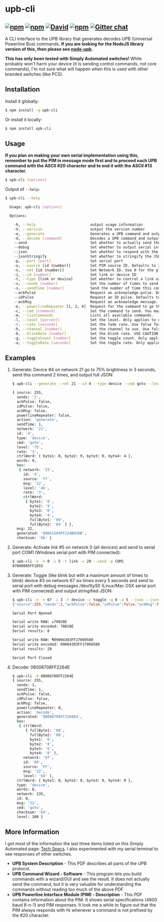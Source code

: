 ﻿upb-cli
=======
[![npm](http://img.shields.io/npm/v/upb-cli.svg?style=flat-square)](https://www.npmjs.org/package/upb-cli) [![npm](http://img.shields.io/npm/dm/upb-cli.svg?style=flat-square)](https://www.npmjs.org/package/upb-cli) [![David](https://img.shields.io/david/DaAwesomeP/upb-cli.svg?style=flat-square)](https://david-dm.org/DaAwesomeP/upb-cli) [![npm](http://img.shields.io/npm/l/upb-cli.svg?style=flat-square)](https://github.com/DaAwesomeP/upb-cli/blob/master/LICENSE) [![Gitter chat](https://badges.gitter.im/DaAwesomeP/upb-cli.png?style=flat-square)](https://gitter.im/DaAwesomeP/upb-cli)
---

A CLI interface to the UPB library that generates decodes UPB (Universal Powerline Bus) commands. **If you are looking for the NodeJS library version of this, then please see [node-upb](https://github.com/DaAwesomeP/node-upb/).**

**This has only been tested with Simply Automated switches!** While probably won't harm your device (it is sending control commands, not core commands), I'm not sure what will happen when this is used with other branded switches (like PCS).

## Installation
Install it globally:
```bash
$ npm install -g upb-cli
```
Or install it locally:
```bash
$ npm install upb-cli
```

## Usage

**If you plan on making your own serial implementation using this, remember to put the PIM in message mode first and to proceed each UPB command with the ASCII #20 character and to end it with the ASCII #13 character.**

```bash
$ upb-cli [options]
```

Output of `--help`:
```bash
$ upb-cli --help

  Usage: upb-cli [options]

  Options:

    -h, --help                         output usage information
    -V, --version                      output the version number
    -e, --generate                     Generates a UPB command and outputs the command or JSON. Use with all other arguments but --decode and --listCommands. This is on by default (for backwards compatibility with versions 1.0.x) unless --decode or --listCommands are specified.
    -d, --decode [command]             Decodes a UPB command and outputs JSON. Ignores all other commands but --jsonStringify. Use with all other arguments but generate and listCommands THIS WILL NOT ERVIFY THE CHECKSUM!
    --send                             Set whether to actually send the command or just to generate it. Defaults to false.
    --debug                            Set whether to output serial information to the console when using --send. Defaults to false.
    --json                             Set whether to respond with the JSON array instead of just the command. Defaults to false.
    --jsonStringify                    Set whether to stringify the JSON array response. When generating, this only applies if --json is present. Otherwise ignored. When decoding, --json is not required. Defaults to false.
    -p, --port [port]                  Set serial port
    -o, --source [id (number)]         Set PIM source ID. Defaults to 255, which is almost always fine.
    -n, --net [id (number)]            Set Network ID. Use 0 for the global network (controls all devices).
    -i, --id [number]                  Set link or device ID
    -t, --type [link or device]        Set whether to control a link or device
    -x, --sendx [number]               Set the number of times to send the command. Accepts numbers 1 through 4. Defaults to 1.
    -s, --sendTime [number]            Send the number of time this command is sent out of the total (sendx). NOTE: THE PIM WILL AUTOMATICALLY SEND THE CORRECT NUMBER OF COMMANDS! So, this is only useful for displaying commands and not sending them. Accepts numbers 1 through 4. Cannot be greater than sendx. Defaults to 1.
    --ackPulse                         Request an acknowledge pulse. Defaults to false.
    --idPulse                          Request an ID pulse. Defaults to false.
    --ackMsg                           Request an acknowledge message. Defaults to false.
    -e, --powerlineRepeater [1, 2, 4]  Request for the command to go through a powerline repeater. Set or numbers 1, 2, 4, or false. Defaults to false.
    -c, --cmd [command]                Set the command to send. You may also use the command numbers associated with those commands. See --listCommands.
    -m, --listCommands                 Lists all available commands.
    -l, --level [percent]              Set the level. Only applies to goto, fadeStart, fadeStop, and toggle. Accepts values 0 through 100. Otherwise this will be ignored. Required with goto and fade start.
    -r, --rate [seconds]               Set the fade rate. Use false for instant on. Only applies to goto, fadeStart, and toggle. Otherwise  this will be ignored. Defaults to device settings.
    -h, --channel [number]             Set the channel to use. Use false for default. Only applies to goto, fadeStart, blink, and toggle. Otherwise this will be ignored. Only works on some devices. Defaults to off (command not sent).
    -b, --blinkRate [number]           Set the blink rate. USE CAUTION WITH LOW NUMBERS! I am not sure what unit this is in. Accepts values 1 through 255. Required for blink. Only applies to blink. Otherwise this will be ignored.
    -g, --toggleCount [number]         Set the toggle count. Only applies to toggle. Otherwise this will be ignored. Required for toggle.
    -a, --toggleRate [seconds]         Set the toggle rate. Only applies to toggle. Otherwise this will be ignored. Defaults to 0.5.
```

## Examples

1. Generate: Device #4 on network 21 go to 75% brightness in 3 seconds, send this command 2 times, and output full JSON:
   
   ```bash
   $ upb-cli --generate --net 21 --id 4 --type device --cmd goto --level 75 --rate 3 --sendx 2 --json
   
   { source: 255,
     sendx: '2',
     ackPulse: false,
     idPulse: false,
     ackMsg: false,
     powerlineRepeater: false,
     action: 'generate',
     sendTime: 1,
     network: '21',
     id: '4',
     type: 'device',
     cmd: 'goto',
     level: '75',
     rate: '3',
     ctrlWord: { byte1: 0, byte2: 9, byte3: 0, byte4: 4 },
     words: 9,
     hex:
      { network: '15',
        id: '4',
        source: 'ff',
        msg: '22',
        level: '4b',
        rate: '3',
        ctrlWord:
         { byte1: '0',
           byte2: '9',
           byte3: '0',
           byte4: '4',
           fullByte1: '09',
           fullByte2: '04' } },
     msg: 22,
     generated: '09041504FF224B036B',
     checksum: '6b' }
   ```
   
2. Generate: Activate link #5 on network 0 (all devices) and send to serial port COM1 (Windows serial port with PIM connected):
   
   ```bash
   $ upb-cli -e -n 0 -i 5 -t link -c 20 --send -p COM1
   87000005FF2055
   ```
   
3. Generate: Toggle (like blink but with a maximum amount of times to blink) device #3 on network 67 six times every 5 seconds and send to serial port with debug messages /dev/ttyS0 (Linux/Mac OSX serial port with PIM connected) and output stringified JSON:
   
   ```bash
   $ upb-cli -e -n 67 -i 3 -t device -c toggle -g 6 -a 5 --json --jsonStringify --debug --send -p /dev/ttyS0
   {"source":255,"sendx":1,"ackPulse":false,"idPulse":false,"ackMsg":false,"powerlineRepeater":false,"action":"generate","sendTime":1,"network":"67","id":"3","type":"device","cmd":"toggle","toggleCount":"6","toggleRate":"5","ctrlWord":{"byte1":0,"byte2":9,"byte3":0,"byte4":0},"words":9,"hex":{"network":"43","id":"3","source":"ff","msg":"27","toggleCount":"6","toggleRate":"5","ctrlWord":{"byte1":"0","byte2":"9","byte3":"0","byte4":"0","fullByte1":"09","fullByte2":"00"}},"msg":27,"generated":"09004303FF27060580","checksum":"80"}
   
   Serial Port Opened
   
   Serial write RAW: ↨70028E
   Serial write encoded: 70028E
   Serial results: 8
   
   Serial write RAW: ¶09004303FF27060580
   Serial write encoded: 09004303FF27060580
   Serial results: 20
   
   Serial Port Closed
   ```
   
4. Decode: 08008708FF2264E
   
   ```bash
   $ upb-cli -d 08008708FF2264E
   { source: 255,
     sendx: 1,
     sendTime: 1,
     ackPulse: false,
     idPulse: false,
     ackMsg: false,
     powerlineRepeater: 0,
     action: 'decode',
     generated: '08008708FF2264E4',
     hex:
      { ctrlWord:
         { fullByte1: '08',
           fullByte2: '00',
           byte1: '0',
           byte2: '8',
           byte3: '0',
           byte4: '0' },
        network: '87',
        id: '08',
        source: 'FF',
        msg: '22',
        level: '64' },
     ctrlWord: { byte1: 0, byte2: 8, byte3: 0, byte4: 0 },
     type: 'device',
     words: 8,
     network: 135,
     id: 8,
     msg: '22',
     cmd: 'goto',
     checksum: 'E4',
     level: 100 }
   ```

## More Information

I got most of the information the last three items listed on this Simply Automated page: [Tech Specs](http://www.simply-automated.com/tech_specs/). I also experimented with my serial terminal to see responses of other switches.

 - **UPB System Description** - This PDF describes all parts of the UPB protocol.
 - **UPB Command Wizard - Software** - This program lets you build commands with a wizard/GUI and see the result. It does not actually send the command, but it is very valuable for understanding the commands without reading too much of the above PDF.
 - **UPB Powerline Interface Module (PIM) - Description** - This PDF contains information about the PIM. It shows serial specifications (4800 baud 8-n-1) and PIM responses. It look me a while to figure out that the PIM always responds with `PE` whenever a command is not prefixed by the #20 character.
